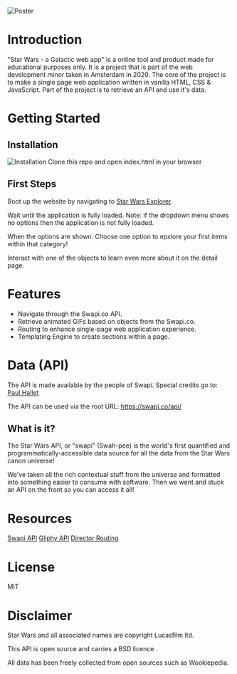 
<!-- Add a nice poster image here at the end of the week, showing off your shiny frontend 📸 -->
![Poster](https://i.imgur.com/43oKlKs.jpg)

<!-- Maybe a table of contents here? 📚 -->

# Introduction
"Star Wars - a Galactic web app" is a online tool and product made for educational purposes only. It is a project that is part of the web development minor taken in Amsterdam in 2020. The core of the project is to make a single page web application written in vanilla HTML, CSS & JavaScript. Part of the project is to retrieve an API and use it's data.

# Getting Started


## Installation
![Installation](https://i.imgur.com/Ei87J9R.jpg)
Clone this repo and open index.html in your browser

## First Steps
Boot up the website by navigating to [Star Wars Explorer](https://robert-hoekstra.github.io/web-app-from-scratch-1920).

Wait until the application is fully loaded. Note: if the dropdown menu shows no options then the application is not fully loaded. 

When the options are shown. Choose one option to epxlore your first items within that category!

Interact with one of the objects to learn even more about it on the detail page.

# Features
* Navigate through the Swapi.co API.
* Retrieve animated GIFs based on objects from the Swapi.co.
* Routing to enhance single-page web application experience.
* Templating Engine to create sections within a page.


# Data (API)
The API is made available by the people of Swapi. 
Special credits go to: [Paul Hallet](https://phalt.co/?ref=swapi)

The API can be used via the root URL: https://swapi.co/api/

## What is it?
The Star Wars API, or "swapi" (Swah-pee) is the world's first quantified and programmatically-accessible data source for all the data from the Star Wars canon universe!

We've taken all the rich contextual stuff from the universe and formatted into something easier to consume with software. Then we went and stuck an API on the front so you can access it all!


# Resources
[Swapi API](https://swapi.co/)
[Gliphy API](https://developers.giphy.com/)
[Director Routing](https://github.com/flatiron/director)


# License 
MIT

# Disclaimer
Star Wars and all associated names are copyright Lucasfilm ltd.

This API is open source and carries a BSD licence .

All data has been freely collected from open sources such as Wookiepedia.
